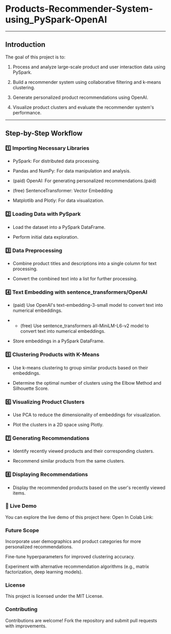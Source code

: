 # Products-Recommender-System-using_PySpark-OpenAI

---
## Introduction
The goal of this project is to:

1. Process and analyze large-scale product and user interaction data using PySpark.

2. Build a recommender system using collaborative filtering and k-means clustering.

3. Generate personalized product recommendations using OpenAI.

4. Visualize product clusters and evaluate the recommender system's performance.

---

## Step-by-Step Workflow
### **1️⃣ Importing Necessary Libraries**
- PySpark: For distributed data processing.

- Pandas and NumPy: For data manipulation and analysis.

- (paid) OpenAI: For generating personalized recommendations.(paid)
- (free) SentenceTransformer: Vector Embedding

- Matplotlib and Plotly: For data visualization.

### **2️⃣ Loading Data with PySpark**
- Load the dataset into a PySpark DataFrame.

- Perform initial data exploration.

### **3️⃣ Data Preprocessing**
- Combine product titles and descriptions into a single column for text processing.

- Convert the combined text into a list for further processing.

### **4️⃣ Text Embedding with sentence_transformers/OpenAI**
- (paid) Use OpenAI's text-embedding-3-small model to convert text into numerical embeddings.
- - (free) Use sentence_transformers all-MiniLM-L6-v2 model to convert text into numerical embeddings.

- Store embeddings in a PySpark DataFrame.

### **5️⃣ Clustering Products with K-Means**
- Use k-means clustering to group similar products based on their embeddings.

- Determine the optimal number of clusters using the Elbow Method and Silhouette Score.



### **6️⃣ Visualizing Product Clusters**
- Use PCA to reduce the dimensionality of embeddings for visualization.

- Plot the clusters in a 2D space using Plotly.

### **7️⃣ Generating Recommendations**
- Identify recently viewed products and their corresponding clusters.

- Recommend similar products from the same clusters.

### **8️⃣ Displaying Recommendations**
- Display the recommended products based on the user's recently viewed items.  

### **🚀 Live Demo**
You can explore the live demo of this project here:
Open In Colab
Link:

### **Future Scope**
Incorporate user demographics and product categories for more personalized recommendations.

Fine-tune hyperparameters for improved clustering accuracy.

Experiment with alternative recommendation algorithms (e.g., matrix factorization, deep learning models).

### **License**
This project is licensed under the MIT License.

### **Contributing**
Contributions are welcome! Fork the repository and submit pull requests with improvements.

